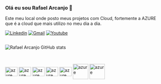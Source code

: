 ### Olá eu sou Rafael Arcanjo 👋

 Este meu local onde posto meus projetos com Cloud, fortemente a AZURE que é a cloud que mais utilizo no meu dia a dia.

[![Linkedin](https://img.shields.io/badge/LinkedIn-0077B5?style=for-the-badge&logo=linkedin&logoColor=white)](https://www.linkedin.com/in/rafael-arcanjo-oliveira/)
[![Gmail](https://img.shields.io/badge/Gmail-D14836?style=for-the-badge&logo=gmail&logoColor=white)](mailto:arcanjor411@gmail.com)
[![Youtube](https://img.shields.io/badge/Gmail-D14836?style=for-the-badge&logo=gmail&logoColor=white)](mailto:arcanjor411@gmail.com)
##
![Rafael Arcanjo GitHub stats](https://github-readme-stats.vercel.app/api?username=rafael-arcanjo22&show_icons=true&theme=dark)

##

<div style="display: inline_block"><br>
  <img align="center" alt="azure" height="30" width="40" src="https://cdn.jsdelivr.net/gh/devicons/devicon/icons/terraform/terraform-original.svg" />
  <img align="center" alt="azure" height="30" width="40" src="https://cdn.jsdelivr.net/gh/devicons/devicon/icons/azure/azure-original.svg">
  <img align="center" alt="azure" height="30" width="40" src="https://cdn.jsdelivr.net/gh/devicons/devicon/icons/python/python-original.svg">
  <img align="center" alt="azure" height="30" width="40" src="https://cdn.jsdelivr.net/gh/devicons/devicon/icons/docker/docker-original.svg">
  <img align="center" alt="azure" height="30" width="40" src="https://cdn.jsdelivr.net/gh/devicons/devicon/icons/jenkins/jenkins-original.svg">
  <img align="center" alt="azure" height="50" width="50" src="https://cdn.jsdelivr.net/gh/devicons/devicon/icons/kubernetes/kubernetes-plain.svg">
  <img align="center" alt="azure" height="50" width="50" src="https://cdn.jsdelivr.net/gh/devicons/devicon/icons/googlecloud/googlecloud-original.svg" />
          
        
  
  
  
  
  
 </div>
